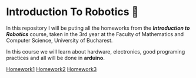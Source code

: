 # Introduction To Robotics 🤖

In this repository I will be puting all the homeworks from the ***Introduction to Robotics*** course, taken in the 3rd year at the Faculty of Mathematics and Computer Science, University of Bucharest. 

In this course we will learn about hardware, electronics, good programing practices and all will be done in **arduino**.

[Homework1](https://github.com/Radu-Antonio/IntroductionToRobotics/blob/master/homework1)
[Homework2](https://github.com/Radu-Antonio/IntroductionToRobotics/blob/master/homework2)
[Homework3](https://github.com/Radu-Antonio/IntroductionToRobotics/blob/master/homework3)
